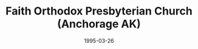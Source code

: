 ---
date: &id001 1995-03-26
end_date: null
location:
  address: null
  city: Anchorage
  state: AK
minister:
- end: 1998-01-01
  name: David Inks
  start: 1997-01-01
  type: Pastor
- end: 2003-01-01
  name: D. Leonard Gulstrom
  start: 1999-01-01
  type: Pastor
ministers:
- David Inks
- D. Leonard Gulstrom
name: Faith Orthodox Presbyterian Church
names: null
origination_date: *id001
raw_data: "ALASKA\nAnchorage\nFaith Orthodox Presbyterian Church  (March 26, 1995\u2013\
  June 27, 2006)\n(withdrew to the PCA, June 27, 2006)\nPastors: David Inks, 1997\u2013\
  98\nD. Leonard Gulstrom, 1999\u20132003"
received_from: null
states:
- AK
status:
  active: false
  end_date: 2006-06-27
  reason: withdrawal
  received_from: null
  withdrawal_to: Presbyterian Church in America
title: Faith Orthodox Presbyterian Church (Anchorage AK)
withdrawal_to:
- Presbyterian Church in America
year_established:
- 1995

---